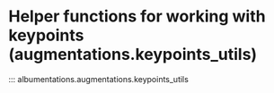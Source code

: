 # Helper functions for working with keypoints (augmentations.keypoints_utils)

::: albumentations.augmentations.keypoints_utils
